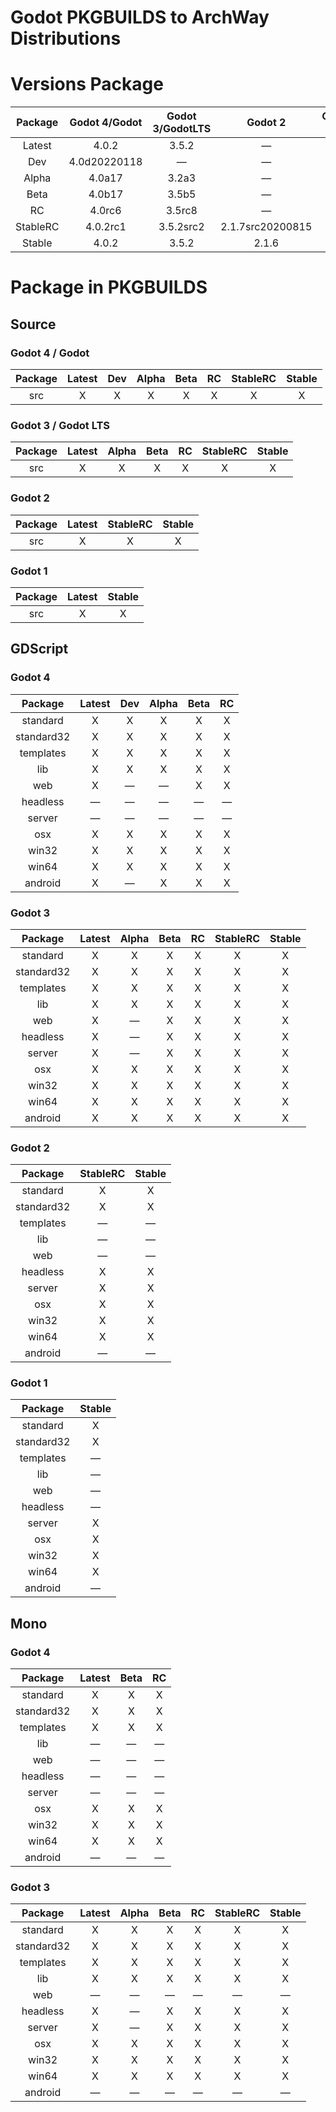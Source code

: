 # Godot PKGBUILDS to ArchWay Distributions

# Versions Package
| Package  | Godot 4/Godot | Godot 3/GodotLTS | Godot 2          | Godot 1 |
|:--------:|:-------------:|:----------------:|:----------------:|:-------:|
| Latest   | 4.0.2         | 3.5.2            | ―                | ―       |
| Dev      | 4.0d20220118  | ―                | ―                | ―       |
| Alpha    | 4.0a17        | 3.2a3            | ―                | ―       |
| Beta     | 4.0b17        | 3.5b5            | ―                | ―       |
| RC       | 4.0rc6        | 3.5rc8           | ―                | ―       |
| StableRC | 4.0.2rc1      | 3.5.2src2        | 2.1.7src20200815 | ―       |
| Stable   | 4.0.2         | 3.5.2            | 2.1.6            | 1.1     |

# Package in PKGBUILDS

## Source

### Godot 4 / Godot
| Package | Latest | Dev | Alpha | Beta | RC | StableRC | Stable |
|:-------:|:------:|:---:|:-----:|:----:|:--:|:--------:|:------:|
| src     | X      | X   | X     | X    | X  | X        | X      |

### Godot 3 / Godot LTS
| Package | Latest | Alpha | Beta | RC | StableRC | Stable |
|:-------:|:------:|:-----:|:----:|:--:|:--------:|:------:|
| src     | X      | X     | X    | X  | X        | X      |

### Godot 2
| Package | Latest | StableRC | Stable |
|:-------:|:------:|:--------:|:------:|
| src     | X      | X        | X      |

### Godot 1
| Package | Latest | Stable |
|:-------:|:------:|:------:|
| src     | X      | X      |



## GDScript

### Godot 4
| Package    | Latest | Dev | Alpha | Beta | RC |
|:----------:|:------:|:---:|:-----:|:----:|:--:|
| standard   | X      | X   | X     | X    | X  |
| standard32 | X      | X   | X     | X    | X  |
| templates  | X      | X   | X     | X    | X  |
| lib        | X      | X   | X     | X    | X  |
| web        | X      | ―   | ―     | X    | X  |
| headless   | ―      | ―   | ―     | ―    | ―  |
| server     | ―      | ―   | ―     | ―    | ―  |
| osx        | X      | X   | X     | X    | X  |
| win32      | X      | X   | X     | X    | X  |
| win64      | X      | X   | X     | X    | X  |
| android    | X      | ―   | X     | X    | X  |

### Godot 3
| Package    | Latest | Alpha | Beta | RC | StableRC | Stable |
|:----------:|:------:|:-----:|:----:|:--:|:--------:|:------:|
| standard   | X      | X     | X    | X  | X        | X      |
| standard32 | X      | X     | X    | X  | X        | X      |
| templates  | X      | X     | X    | X  | X        | X      |
| lib        | X      | X     | X    | X  | X        | X      |
| web        | X      | ―     | X    | X  | X        | X      |
| headless   | X      | ―     | X    | X  | X        | X      |
| server     | X      | ―     | X    | X  | X        | X      |
| osx        | X      | X     | X    | X  | X        | X      |
| win32      | X      | X     | X    | X  | X        | X      |
| win64      | X      | X     | X    | X  | X        | X      |
| android    | X      | X     | X    | X  | X        | X      |

### Godot 2
| Package    | StableRC | Stable |
|:----------:|:--------:|:------:|
| standard   | X        | X      |
| standard32 | X        | X      |
| templates  | ―        | ―      |
| lib        | ―        | ―      |
| web        | ―        | ―      |
| headless   | X        | X      |
| server     | X        | X      |
| osx        | X        | X      |
| win32      | X        | X      |
| win64      | X        | X      |
| android    | ―        | ―      |

### Godot 1
| Package    | Stable |
|:----------:|:------:|
| standard   | X      |
| standard32 | X      |
| templates  | ―      |
| lib        | ―      |
| web        | ―      |
| headless   | ―      |
| server     | X      |
| osx        | X      |
| win32      | X      |
| win64      | X      |
| android    | ―      |

## Mono

### Godot 4
| Package    | Latest | Beta | RC |
|:----------:|:------:|:----:|:--:|
| standard   | X      | X    | X  |
| standard32 | X      | X    | X  |
| templates  | X      | X    | X  |
| lib        | ―      | ―    | ―  |
| web        | ―      | ―    | ―  |
| headless   | ―      | ―    | ―  |
| server     | ―      | ―    | ―  |
| osx        | X      | X    | X  |
| win32      | X      | X    | X  |
| win64      | X      | X    | X  |
| android    | ―      | ―    | ―  |

### Godot 3
| Package    | Latest | Alpha | Beta | RC | StableRC | Stable |
|:----------:|:------:|:-----:|:----:|:--:|:--------:|:------:|
| standard   | X      | X     | X    | X  | X        | X      |
| standard32 | X      | X     | X    | X  | X        | X      |
| templates  | X      | X     | X    | X  | X        | X      |
| lib        | X      | X     | X    | X  | X        | X      |
| web        | ―      | ―     | ―    | ―  | ―        | ―      |
| headless   | X      | ―     | X    | X  | X        | X      |
| server     | X      | ―     | X    | X  | X        | X      |
| osx        | X      | X     | X    | X  | X        | X      |
| win32      | X      | X     | X    | X  | X        | X      |
| win64      | X      | X     | X    | X  | X        | X      |
| android    | ―      | ―     | ―    | ―  | ―        | ―      |
